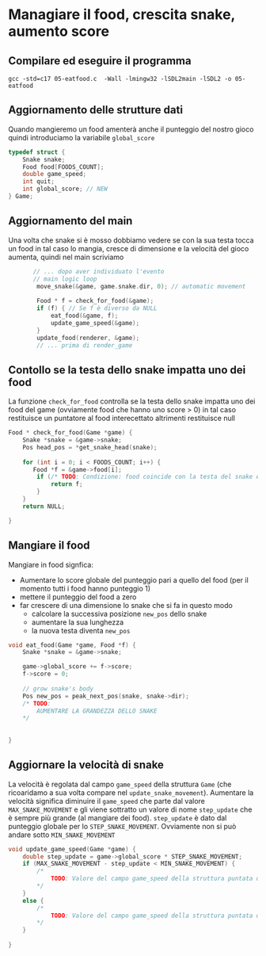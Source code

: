 # Managiare il food, crescita snake, aumento score 

## Compilare ed eseguire il programma
```
gcc -std=c17 05-eatfood.c  -Wall -lmingw32 -lSDL2main -lSDL2 -o 05-eatfood
```
## Aggiornamento delle strutture dati
Quando mangieremo un food amenterà anche il punteggio del nostro gioco quindi introduciamo la variabile `global_score`
```c
typedef struct {
    Snake snake;
    Food food[FOODS_COUNT];
    double game_speed; 
    int quit;
    int global_score; // NEW 
} Game;
```
## Aggiornamento del main
Una volta che snake si è mosso dobbiamo vedere se con la sua testa tocca un food in tal caso lo mangia, cresce di dimensione e la velocità del gioco aumenta, quindi nel main scriviamo
```c
       // ... dopo aver individuato l'evento
       // main logic loop
        move_snake(&game, game.snake.dir, 0); // automatic movement
        
        Food * f = check_for_food(&game);
        if (f) { // Se f è diverso da NULL
            eat_food(&game, f);
            update_game_speed(&game);
        }
        update_food(renderer, &game);
        // ... prima di render_game
```

## Contollo se la testa dello snake impatta uno dei food
La funzione `check_for_food` controlla se la testa dello snake impatta uno dei food del game (ovviamente food che hanno uno score > 0) in tal caso restituisce un puntatore al food interecettato altrimenti restituisce null
```c
Food * check_for_food(Game *game) {
    Snake *snake = &game->snake;
    Pos head_pos = *get_snake_head(snake);
    
    for (int i = 0; i < FOODS_COUNT; i++) {
       Food *f = &game->food[i];
        if (/* TODO: Condizione: food coincide con la testa del snake e food ha score > 0*/ ) {
            return f;
        }
    }
    return NULL;

}
```

## Mangiare il food

Mangiare in food signfica:
  * Aumentare lo score globale del punteggio pari a quello del food (per il momento tutti i food hanno punteggio 1)
  * mettere il punteggio del food a zero
  * far crescere di una dimensione lo snake che si fa in questo modo
    - calcolare la successiva posizione `new_pos` dello snake
    - aumentare la sua lunghezza
    - la nuova testa diventa `new_pos`

```c
void eat_food(Game *game, Food *f) {
    Snake *snake = &game->snake;

    game->global_score += f->score;
    f->score = 0;
    
    // grow snake's body
    Pos new_pos = peak_next_pos(snake, snake->dir);
    /* TODO: 
        AUMENTARE LA GRANDEZZA DELLO SNAKE 
    */
    
    
}
```

## Aggiornare la velocità di snake

La velocità è regolata dal campo `game_speed` della struttura `Game` (che ricoaridamo a sua volta compare nel `update_snake_movement`). 
Aumentare la velocità significa diminuire il `game_speed` che parte dal valore `MAX_SNAKE_MOVEMENT` e gli viene sottratto un valore di nome `step_update` che è sempre più grande (al mangiare dei food). `step_update` è dato dal punteggio globale per lo `STEP_SNAKE_MOVEMENT`. Ovviamente non si può andare sotto `MIN_SNAKE_MOVEMENT`

```c
void update_game_speed(Game *game) {
    double step_update = game->global_score * STEP_SNAKE_MOVEMENT;
    if (MAX_SNAKE_MOVEMENT - step_update < MIN_SNAKE_MOVEMENT) {
        /*
            TODO: Valore del campo game_speed della struttura puntata da game 
        */
    }
    else {
        /*
            TODO: Valore del campo game_speed della struttura puntata da game 
        */
    }
    
}
```